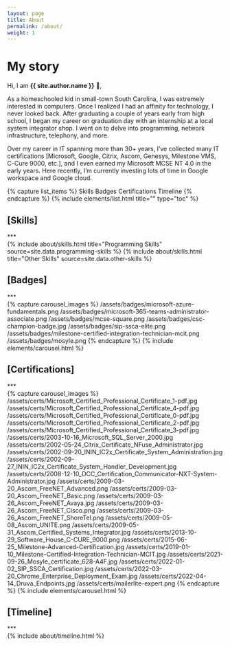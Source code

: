 ```yaml
---
layout: page
title: About
permalink: /about/
weight: 1
---
```


<link rel="stylesheet" href="/assets/css/custom.css">

# **My story**

Hi, I am **{{ site.author.name }}** :wave:,

As a homeschooled kid in small-town South Carolina, I was extremely interested in computers. Once I realized I had an affinity for technology, I never looked back. After graduating a couple of years early from high school, I began my career on graduation day with an internship at a local system integrator shop. I went on to delve into programming, network infrastructure, telephony, and more.

Over my career in IT spanning more than 30+ years, I’ve collected many IT certifications [Microsoft, Google, Citrix, Ascom, Genesys, Milestone VMS, C-Cure 9000, etc.], and I even earned my Microsoft MCSE NT 4.0 in the early years. Here recently, I’m currently investing lots of time in Google workspace and Google cloud.

{% capture list_items %}
Skills
Badges
Certifications
Timeline
{% endcapture %}
{% include elements/list.html title="" type="toc" %}

<h2 id="skills">[Skills]</h2>
***
<div class="row">
{% include about/skills.html title="Programming Skills" source=site.data.programming-skills %}
{% include about/skills.html title="Other Skills" source=site.data.other-skills %}
</div>

<h2 id="badges">[Badges]</h2>
***
<div class="badges-container">
{% capture carousel_images %}
/assets/badges/microsoft-azure-fundamentals.png
/assets/badges/microsoft-365-teams-administrator-associate.png
/assets/badges/mcse-square.png
/assets/badges/csc-champion-badge.jpg
/assets/badges/sip-ssca-elite.png
/assets/badges/milestone-certified-integration-technician-mcit.png
/assets/badges/mosyle.png
{% endcapture %}
{% include elements/carousel.html %}
</div>

<h2 id="certifications">[Certifications]</h2>
***
<div class="certifications-container">
{% capture carousel_images %}
/assets/certs/Microsoft_Certified_Professional_Certificate_1-pdf.jpg
/assets/certs/Microsoft_Certified_Professional_Certificate_4-pdf.jpg
/assets/certs/Microsoft_Certified_Professional_Certificate_0-pdf.jpg
/assets/certs/Microsoft_Certified_Professional_Certificate_2-pdf.jpg
/assets/certs/Microsoft_Certified_Professional_Certificate_3-pdf.jpg
/assets/certs/2003-10-16_Microsoft_SQL_Server_2000.jpg
/assets/certs/2002-05-24_Citrix_Certificate_NFuse_Administrator.jpg
/assets/certs/2002-09-20_ININ_IC2x_Certificate_System_Administration.jpg
/assets/certs/2002-09-27_ININ_IC2x_Certificate_System_Handler_Development.jpg
/assets/certs/2008-12-10_DCC_Certification_Communicator-NXT-System-Administrator.jpg
/assets/certs/2009-03-20_Ascom_FreeNET_Advanced.png
/assets/certs/2009-03-20_Ascom_FreeNET_Basic.png
/assets/certs/2009-03-26_Ascom_FreeNET_Avaya.jpg
/assets/certs/2009-03-26_Ascom_FreeNET_Cisco.png
/assets/certs/2009-03-26_Ascom_FreeNET_ShoreTel.png
/assets/certs/2009-05-08_Ascom_UNITE.png
/assets/certs/2009-05-31_Ascom_Certified_Systems_Integrator.jpg
/assets/certs/2013-10-29_Software_House_C-CURE_9000.png
/assets/certs/2015-06-25_Milestone-Advanced-Certification.jpg
/assets/certs/2019-01-10_Milestone-Certified-Integration-Technician-MCIT.jpg
/assets/certs/2021-09-26_Mosyle_certificate_628-A4F.jpg
/assets/certs/2022-01-02_SIP_SSCA_Certification.jpg
/assets/certs/2022-03-20_Chrome_Enterprise_Deployment_Exam.jpg
/assets/certs/2022-04-14_Druva_Endpoints.jpg
/assets/certs/mailerlite-expert.png
{% endcapture %}
{% include elements/carousel.html %}
</div>

<h2 id="timeline">[Timeline]</h2>
***
<div class="row">
{% include about/timeline.html %}
</div>

<script src="/assets/js/carousel.js"></script>

